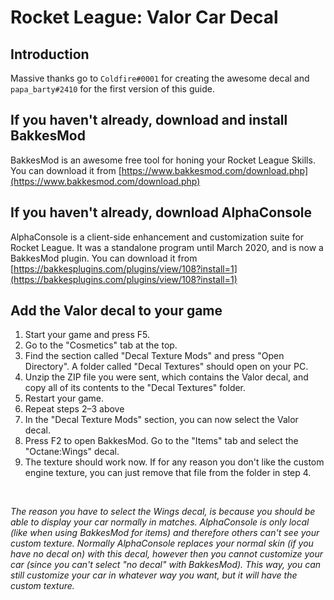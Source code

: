 # Rocket League: Valor Car Decal

## Introduction

Massive thanks go to `Coldfire#0001` for creating the awesome decal and `papa_barty#2410` for the first version of this guide.

## **If you haven't already**, download and install BakkesMod

BakkesMod is an awesome free tool for honing your Rocket League Skills. You can download it from [https://www.bakkesmod.com/download.php](https://www.bakkesmod.com/download.php)

## **If you haven't already**, download AlphaConsole

AlphaConsole is a client-side enhancement and customization suite for Rocket League. It was a standalone program until March 2020, and is now a BakkesMod plugin. You can download it from [https://bakkesplugins.com/plugins/view/108?install=1](https://bakkesplugins.com/plugins/view/108?install=1)

## Add the Valor decal to your game

1. Start your game and press F5.
2. Go to the "Cosmetics" tab at the top.
3. Find the section called "Decal Texture Mods" and press "Open Directory". A folder called "Decal Textures" should open on your PC.
4. Unzip the ZIP file you were sent, which contains the Valor decal, and copy all of its contents to the "Decal Textures" folder.
5. Restart your game.
6. Repeat steps 2–3 above
7. In the "Decal Texture Mods" section, you can now select the Valor decal.
8. Press F2 to open BakkesMod. Go to the "Items" tab and select the "Octane:Wings" decal.
9. The texture should work now. If for any reason you don't like the custom engine texture, you can just remove that file from the folder in step 4.

<br>

_The reason you have to select the Wings decal, is because you should be able to display your car normally in matches. AlphaConsole is only local (like when using BakkesMod for items) and therefore others can't see your custom texture. Normally AlphaConsole replaces your normal skin (if you have no decal on) with this decal, however then you cannot customize your car (since you can't select "no decal" with BakkesMod). This way, you can still customize your car in whatever way you want, but it will have the custom texture._
